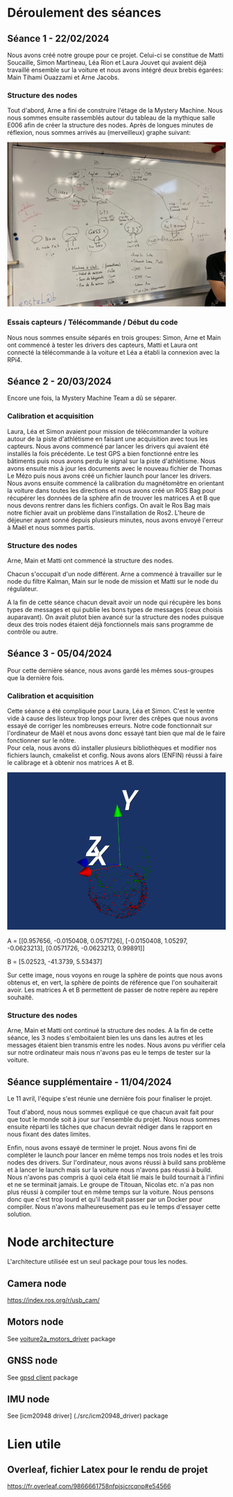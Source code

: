 # Déroulement des séances

## Séance 1 - 22/02/2024

Nous avons créé notre groupe pour ce projet. Celui-ci se constitue de Matti Soucaille, Simon Martineau, Léa Rion et Laura Jouvet qui avaient déjà travaillé ensemble sur la voiture et nous avons intégré deux brebis égarées: Main Tihami Ouazzami et Arne Jacobs.

### Structure des nodes
Tout d'abord, Arne a fini de construire l'étage de la Mystery Machine. Nous nous sommes ensuite rassemblés autour du tableau de la mythique salle E006 afin de créer la structure des nodes. Après de longues minutes de réflexion, nous sommes arrivés au (merveilleux) graphe suivant:

![](Photos/Graphe_J1_2.jpg)

### Essais capteurs / Télécommande / Début du code
Nous nous sommes ensuite séparés en trois groupes: Simon, Arne et Main ont commencé à tester les drivers des capteurs, Matti et Laura ont connecté la télécommande à la voiture et Léa a établi la connexion avec la RPi4. 

## Séance 2 - 20/03/2024
Encore une fois, la Mystery Machine Team a dû se séparer.

### Calibration et acquisition
Laura, Léa et Simon avaient pour mission de télécommander la voiture autour de la piste d'athlétisme en faisant une acquisition avec tous les capteurs.
Nous avons commencé par lancer les drivers qui avaient été installés la fois précédente. Le test GPS a bien fonctionné entre les bâtiments puis nous avons perdu le signal sur la piste d'athlétisme.
Nous avons ensuite mis à jour les documents avec le nouveau fichier de Thomas Le Mézo puis nous avons créé un fichier launch pour lancer les drivers.
Nous avons ensuite commencé la calibration du magnétomètre en orientant la voiture dans toutes les directions et nous avons créé un ROS Bag pour récupérer les données de la sphère afin de trouver les matrices A et B que nous devons rentrer dans les fichiers configs.
On avait le Ros Bag mais notre fichier avait un problème dans l'installation de Ros2. L'heure de déjeuner ayant sonné depuis plusieurs minutes, nous avons envoyé l'erreur à Maël et nous sommes partis.

### Structure des nodes
Arne, Main et Matti ont commencé la structure des nodes.

Chacun s'occupait d'un node différent. Arne a commencé à travailler sur le node du filtre Kalman, Main sur le node de mission et Matti sur le node du régulateur.

A la fin de cette séance chacun devait avoir un node qui récupère les bons types de messages et qui publie les bons types de messages (ceux choisis auparavant). On avait plutot bien avancé sur la structure des nodes puisque deux des trois nodes étaient déjà fonctionnels mais sans programme de contrôle ou autre.


## Séance 3 - 05/04/2024
Pour cette dernière séance, nous avons gardé les mêmes sous-groupes que la dernière fois.

### Calibration et acquisition
Cette séance a été compliquée pour Laura, Léa et Simon. C'est le ventre vide à cause des listeux trop longs pour livrer des crêpes que nous avons essayé de corriger les nombreuses erreurs. Notre code fonctionnait sur l'ordinateur de Maël et nous avons donc essayé tant bien que mal de le faire fonctionner sur le nôtre.  
Pour cela, nous avons dû installer plusieurs bibliothèques et modifier nos fichiers launch, cmakelist et config. Nous avons alors (ENFIN) réussi à faire le calibrage et à obtenir nos matrices A et B.  

![](Photos/Calibration.png)

A = [[0.957656, -0.0150408, 0.0571726],
     [-0.0150408, 1.05297, -0.0623213],
     [0.0571726, -0.0623213, 0.99891]]

B = [5.02523, -41.3739, 5.53437]

Sur cette image, nous voyons en rouge la sphère de points que nous avons obtenus et, en vert, la sphère de points de référence que l'on souhaiterait avoir. Les matrices A et B permettent de passer de notre repère au repère souhaité.

### Structure des nodes

Arne, Main et Matti ont continué la structure des nodes.
A la fin de cette séance, les 3 nodes s'emboitaient bien les uns dans les autres et les messages étaient bien transmis entre les nodes.
Nous avons pu vérifier cela sur notre ordinateur mais nous n'avons pas eu le temps de tester sur la voiture.


## Séance supplémentaire - 11/04/2024

Le 11 avril, l'équipe s'est réunie une dernière fois pour finaliser le projet.

Tout d'abord, nous nous sommes expliqué ce que chacun avait fait pour que tout le monde soit à jour sur l'ensemble du projet. Nous nous sommes ensuite réparti les tâches que chacun devrait rédiger dans le rapport en nous fixant des dates limites.

Enfin, nous avons essayé de terminer le projet. Nous avons fini de compléter le launch pour lancer en même temps nos trois nodes et les trois nodes des drivers.
Sur l'ordinateur, nous avons réussi à build sans problème et à lancer le launch mais sur la voiture nous n'avons pas réussi à build. Nous n'avons pas compris à quoi cela était lié mais le build tournait à l'infini et ne se terminait jamais.
Le groupe de Titouan, Nicolas etc. n'a pas non plus réussi à compiler tout en même temps sur la voiture. Nous pensons donc que c'est trop lourd et qu'il faudrait passer par un Docker pour compiler. Nous n'avons malheureusement pas eu le temps d'essayer cette solution.



# Node architecture
L'architecture utilisée est un seul package pour tous les nodes.

## Camera node
https://index.ros.org/r/usb_cam/

## Motors node
See [voiture2a_motors_driver](./src/voiture2a_motors_driver/README.md) package

## GNSS node
See [gpsd client](./src/gpsd_client/README.md) package

## IMU node
See [icm20948 driver] (./src/icm20948_driver) package


# Lien utile

## Overleaf, fichier Latex pour le rendu de projet 
https://fr.overleaf.com/9866661758nfpjsjcrcqnp#e54566


